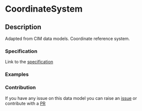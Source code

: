 # CoordinateSystem

## Description 

Adapted from CIM data models. Coordinate reference system.
### Specification

Link to the [specification](https://smart-data-models.github.io/dataModel.EnergyCIM/CoordinateSystem/doc/spec.md)
### Examples
### Contribution

 If you have any issue on this data model you can raise an [issue](https://github.com/smart-data-models/dataModel.EnergyCIM/issues)  or contribute with a [PR](https://github.com/smart-data-models/dataModel.EnergyCIM/pulls)
